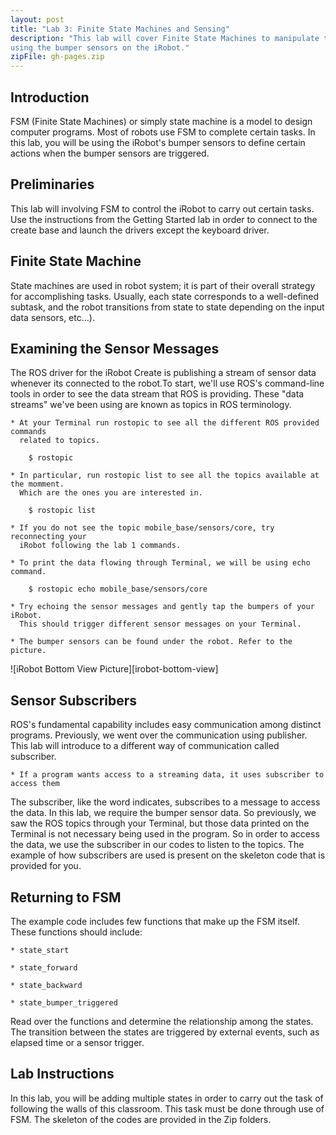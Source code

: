 ```yaml
---
layout: post
title: "Lab 3: Finite State Machines and Sensing"
description: "This lab will cover Finite State Machines to manipulate the robot 
using the bumper sensors on the iRobot."
zipFile: gh-pages.zip
---
```


Introduction
--------------

FSM (Finite State Machines) or simply state machine is a model to design computer 
programs. Most of robots use FSM to complete certain tasks. In this lab, you will
be using the iRobot's bumper sensors to define certain actions when the bumper 
sensors are triggered.


Preliminaries
--------------

This lab will involving FSM to control the iRobot to carry
out certain tasks. Use the instructions from the Getting Started lab in order to 
connect to the create base and launch the drivers except the keyboard driver. 

Finite State Machine
--------------

State machines are used in robot system; it is part of their overall strategy for 
accomplishing tasks. Usually, each state corresponds to a well-defined subtask, 
and the robot transitions from state to state depending on the input data 
sensors, etc…).

Examining the Sensor Messages
--------------

The ROS driver for the iRobot Create is publishing a stream of sensor data whenever 
its connected to the robot.To start, we'll use ROS's command-line tools in order 
to see the data stream that ROS is providing. These "data streams" we've been 
using are known as topics in ROS terminology.

	* At your Terminal run rostopic to see all the different ROS provided commands
	  related to topics.

		$ rostopic

	* In particular, run rostopic list to see all the topics available at the momment.
	  Which are the ones you are interested in.

		$ rostopic list

	* If you do not see the topic mobile_base/sensors/core, try reconnecting your
	  iRobot following the lab 1 commands.

	* To print the data flowing through Terminal, we will be using echo command.

		$ rostopic echo mobile_base/sensors/core

	* Try echoing the sensor messages and gently tap the bumpers of your iRobot.
	  This should trigger different sensor messages on your Terminal.

	* The bumper sensors can be found under the robot. Refer to the picture.

![iRobot Bottom View Picture][irobot-bottom-view]

Sensor Subscribers
--------------

ROS's fundamental capability includes easy communication among distinct programs. 
Previously, we went over the communication using publisher. This lab will introduce 
to a different way of communication called subscriber.

	* If a program wants access to a streaming data, it uses subscriber to access them

The subscriber, like the word indicates, subscribes to a message to access the data. 
In this lab, we require the bumper sensor data. So previously, we saw the ROS topics 
through your Terminal, but those data printed on the Terminal is not necessary being 
used in the program. So in order to access the data, we use the subscriber in our codes 
to listen to the topics. The example of how subscribers are used is present on the 
skeleton code that is provided for you.

Returning to FSM
--------------

The example code includes few functions that make up the FSM itself. These functions
should include:

	* state_start

	* state_forward

	* state_backward

	* state_bumper_triggered

Read over the functions and determine the relationship among the states. The transition
between the states are triggered by external events, such as elapsed time or a sensor
trigger.

Lab Instructions
--------------

In this lab, you will be adding multiple states in order to carry out the task of
following the walls of this classroom. This task must be done through use of FSM.
The skeleton of the codes are provided in the Zip folders.

